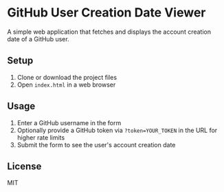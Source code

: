 # GitHub User Creation Date Viewer

A simple web application that fetches and displays the account creation date of a GitHub user.

## Setup

1. Clone or download the project files
2. Open `index.html` in a web browser

## Usage

1. Enter a GitHub username in the form
2. Optionally provide a GitHub token via `?token=YOUR_TOKEN` in the URL for higher rate limits
3. Submit the form to see the user's account creation date

## License

MIT